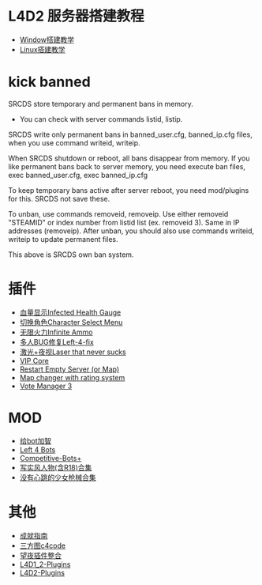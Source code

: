 # L4D2 服务器搭建教程

- [Window搭建教学](https://github.com/fbef0102/Game-Private_Plugin/tree/main/Tutorial_教學區/Chinese_繁體中文/Server/安裝伺服器與插件)
- [Linux搭建教学](https://www.bilibili.com/read/cv16824745/)

# kick banned

SRCDS store temporary and permanent bans in memory.
- You can check with server commands listid, listip.

SRCDS write only permanent bans in banned_user.cfg, banned_ip.cfg files, when you use command writeid, writeip.

When SRCDS shutdown or reboot, all bans disappear from memory. If you like permanent bans back to server memory,
you need execute ban files, exec banned_user.cfg, exec banned_ip.cfg

To keep temporary bans active after server reboot, you need mod/plugins for this. SRCDS not save these.

To unban, use commands removeid, removeip.
Use either removeid "STEAMID" or index number from listid list (ex. removeid 3).
Same in IP addresses (removeip).
After unban, you should also use commands writeid, writeip to update permanent files.

This above is SRCDS own ban system.

# 插件

- [血量显示Infected Health Gauge](https://forums.alliedmods.net/showthread.php?p=1167221)
- [切换角色Character Select Menu](https://forums.alliedmods.net/showthread.php?t=107121)
- [无限火力Infinite Ammo](https://forums.alliedmods.net/showthread.php?t=123100)
- [多人BUG修复Left-4-fix](https://github.com/LuxLuma/Left-4-fix)
- [激光+夜视Laser that never sucks](https://forums.alliedmods.net/showthread.php?p=2639383)
- [VIP Core](https://github.com/R1KO/VIP-Core)
- [Restart Empty Server (or Map)](https://forums.alliedmods.net/showthread.php?t=315367)
- [Map changer with rating system](https://forums.alliedmods.net/showthread.php?t=311161)
- [Vote Manager 3](https://forums.alliedmods.net/showthread.php?t=170445)

# MOD

- [给bot加智](https://steamcommunity.com/sharedfiles/filedetails/?id=1968764163)
- [Left 4 Bots](https://steamcommunity.com/sharedfiles/filedetails/?id=2279814689)
- [Competitive-Bots+](https://steamcommunity.com/sharedfiles/filedetails/?id=655424673)
- [写实风人物(含R18)合集](https://steamcommunity.com/sharedfiles/filedetails/?id=2679385662)
- [没有心跳的少女枪械合集](https://steamcommunity.com/workshop/filedetails/?id=2828134783)

# 其他

- [成就指南](https://steamcommunity.com/sharedfiles/filedetails/?id=1353897735)
- [三方图c4code](https://pan.c4code.cn:9185/share/rU503ioM)
- [望夜插件整合](https://bbs.3dmgame.com/thread-4920489-1-1.html)
- [L4D1_2-Plugins](https://github.com/fbef0102/L4D1_2-Plugins)
- [L4D2-Plugins](https://github.com/fbef0102/L4D2-Plugins)